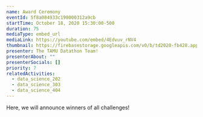 ```yaml
---
name: Award Ceremony
eventId: 5f8a084933c190000312a9cb
startTime: October 18, 2020 15:30:00-500
duration: 75
mediaType: embed_url
mediaLink: https://youtube.com/embed/4Edvuv_rNV4
thumbnail: https://firebasestorage.googleapis.com/v0/b/td2020-fb428.appspot.com/o/EXMinrxWAAcdJ0M.jpg?alt=media&token=619451d2-80db-4fdb-8016-a5ded44d42be
presenter: The TAMU Datathon Team!
presenterAbout: ""
presenterSocials: []
priority: 7
relatedActivities:
  - data_science_202
  - data_science_303
  - data_science_404
---
```


Here, we will announce winners of all challenges!
